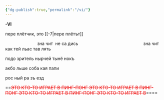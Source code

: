 ```yaml
---
{"dg-publish":true,"permalink":"/vi/"}
---
```


**-VI**

пере плётчик, это [[-7\|пере плётът]]

                          зна чит  не са дись
                          
                          зна чит как тей льас тав лять

подо зритель нырчей тынё нокъ

акбо льше соба кая папи

рос ный ра зъ езд



==<span style="color:rgb(237, 7, 7)">~~ЭТО КТО-ТО ИГРАЕТ В ПИНГ-ПОНГ ЭТО КТО-ТО ИГРАЕТ В ПИНГ-ПОНГ ЭТО КТО-ТО ИГРАЕТ В ПИНГ-ПОНГ ЭТО КТО-ТО ИГРАЕТ В~~</span>====